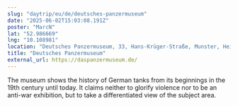 ```yaml
---
slug: "daytrip/eu/de/deutsches-panzermuseum"
date: "2025-06-02T15:03:08.191Z"
poster: "MarcN"
lat: "52.986669"
lng: "10.108981"
location: "Deutsches Panzermuseum, 33, Hans-Krüger-Straße, Munster, Heidekreis, Niedersachsen, 29633, Deutschland"
title: "Deutsches Panzermuseum"
external_url: https://daspanzermuseum.de/
---
```

The museum shows the history of German tanks from its beginnings in the 19th century until today. It claims neither to glorify violence nor to be an anti-war exhibition, but to take a differentiated view of the subject area. 
